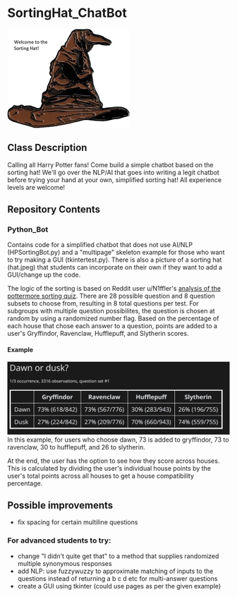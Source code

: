 # SortingHat_ChatBot
![Alt](/Python_Bot/hat.jpg "The sorting hat")
## Class Description
Calling all Harry Potter fans! Come build a simple chatbot based on the sorting hat! We'll go over the NLP/AI that goes into writing a legit chatbot before trying your hand at your own, simplified sorting hat! All experience levels are welcome!

## Repository Contents
### Python_Bot
Contains code for a simplified chatbot that does not use AI/NLP (HPSortingBot.py) and a "multipage" skeleton example for those who want to try making a GUI (tkintertest.py). There is also a picture of a sorting hat (hat.jpeg) that students can incorporate on their own if they want to add a GUI/change up the code. 

The logic of the sorting is based on Reddit user u/N1ffler's [analysis of the pottermore sorting quiz](https://www.reddit.com/r/Pottermore/comments/44os14/pottermore_sorting_hat_quiz_analysis/ "Pottermore Sorting Hat Quiz analysis"). There are 28 possible question and 8 question subsets to choose from, resulting in 8 total questions per test. For subgroups with multiple question possibilites, the question is chosen at random by using a randomized number flag. Based on the percentage of each house that chose each answer to a question, points are added to a user's Gryffindor, Ravenclaw, Hufflepuff, and Slytherin scores. 
#### Example
![Alt](/probabilities_example.PNG "Example probabilites for a question")
In this example, for users who choose dawn, 73 is added to gryffindor, 73 to ravenclaw, 30 to hufflepuff, and 26 to slytherin.


At the end, the user has the option to see how they score across houses. This is calculated by dividing the user's individual house points by the user's total points across all houses to get a house compatibility percentage. 

## Possible improvements
- fix spacing for certain multiline questions

### For advanced students to try:
- change "I didn't quite get that" to a method that supplies randomized multiple synonymous responses
- add NLP:
    use fuzzywuzzy to approximate matching of inputs to the questions instead of returning a b c d etc for multi-answer questions
- create a GUI using tkinter (could use pages as per the given example)
